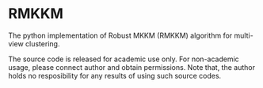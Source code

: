 # RMKKM
The python implementation of Robust MKKM (RMKKM) algorithm for multi-view clustering.

The source code is released for academic use only. For non-academic usage, please connect author and obtain permissions. Note that, the author holds no resposibility for any results of using such source codes.
